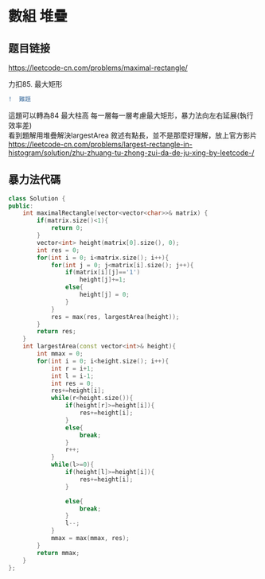 # 數組 堆疊

## 题目链接

https://leetcode-cn.com/problems/maximal-rectangle/

力扣85. 最大矩形


```diff
!  難題
```

這題可以轉為84 最大柱高
每一層每一層考慮最大矩形，暴力法向左右延展(執行效率差)    
看到題解用堆疊解決largestArea  敘述有點長，並不是那麼好理解，放上官方影片    
https://leetcode-cn.com/problems/largest-rectangle-in-histogram/solution/zhu-zhuang-tu-zhong-zui-da-de-ju-xing-by-leetcode-/

暴力法代碼
---------------------------------------

```cpp
class Solution {
public:
    int maximalRectangle(vector<vector<char>>& matrix) {
        if(matrix.size()<1){
            return 0;
        }
        vector<int> height(matrix[0].size(), 0);
        int res = 0;
        for(int i = 0; i<matrix.size(); i++){
            for(int j = 0; j<matrix[i].size(); j++){
                if(matrix[i][j]=='1')
                    height[j]+=1;
                else{
                    height[j] = 0;
                }
            }
            res = max(res, largestArea(height));
        }
        return res;
    }
    int largestArea(const vector<int>& height){
        int mmax = 0;
        for(int i = 0; i<height.size(); i++){
            int r = i+1;
            int l = i-1;
            int res = 0;
            res+=height[i];
            while(r<height.size()){
                if(height[r]>=height[i]){
                    res+=height[i];
                }
                else{
                    break;
                }
                r++;
            }
            while(l>=0){
                if(height[l]>=height[i]){
                    res+=height[i];
                }

                else{
                    break;
                }
                l--;
            }
            mmax = max(mmax, res);
        }
        return mmax;
    }
};
```

